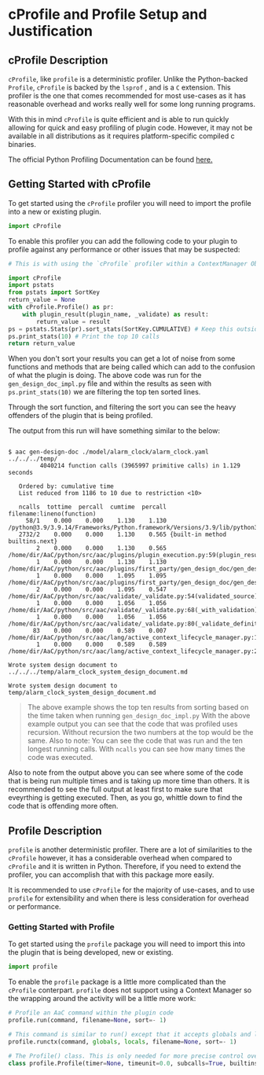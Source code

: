 # cProfile and Profile Setup and Justification

## cProfile Description

`cProfile`, like `profile` is a deterministic profiler. Unlike the Python-backed `Profile`, `cProfile` is backed by the `lsprof` , and is a `C` extension.
This profiler is the one that comes recommended for most use-cases as it has reasonable overhead and works really well for some long running programs.

With this in mind `cProfile` is quite efficient and is able to run quickly allowing for quick and easy profiling of plugin code. However, it may not be available in all distributions as it requires platform-specific compiled c binaries.

The official Python Profiling Documentation can be found [here.](https://docs.python.org/3/library/profile.html)

## Getting Started with cProfile

To get started using the `cProfile` profiler you will need to import the profile into a new or existing plugin.

```python
import cProfile
```

To enable this profiler you can add the following code to your plugin to profile against any performance or other issues that may be suspected:

```python
# This is with using the `cProfile` profiler within a ContextManager Object.

import cProfile
import pstats
from pstats import SortKey
return_value = None
with cProfile.Profile() as pr:
    with plugin_result(plugin_name, _validate) as result:
        return_value = result
ps = pstats.Stats(pr).sort_stats(SortKey.CUMULATIVE) # Keep this outside the context manager scope to prevent pollution in the profiler.
ps.print_stats(10) # Print the top 10 calls
return return_value
```

When you don't sort your results you can get a lot of noise from some functions and methods that are being called which can add to the confusion of what the plugin is doing. The above code was run for the `gen_design_doc_impl.py` file
and within the results as seen with `ps.print_stats(10)` we are filtering the top ten sorted lines.

Through the sort function, and filtering the sort you can see the heavy offenders of the plugin that is being profiled.

The output from this run will have something similar to the below:

```shell

$ aac gen-design-doc ./model/alarm_clock/alarm_clock.yaml ../../../temp/
         4040214 function calls (3965997 primitive calls) in 1.129 seconds

   Ordered by: cumulative time
   List reduced from 1186 to 10 due to restriction <10>

   ncalls  tottime  percall  cumtime  percall filename:lineno(function)
     58/1    0.000    0.000    1.130    1.130 /python@3.9/3.9.14/Frameworks/Python.framework/Versions/3.9/lib/python3.9/contextlib.py:114(__enter__)
   2732/2    0.000    0.000    1.130    0.565 {built-in method builtins.next}
        2    0.000    0.000    1.130    0.565 /home/dir/AaC/python/src/aac/plugins/plugin_execution.py:59(plugin_result)
        1    0.000    0.000    1.130    1.130 /home/dir/AaC/python/src/aac/plugins/first_party/gen_design_doc/gen_design_doc_impl.py:35(write_design_doc_to_directory)
        1    0.000    0.000    1.095    1.095 /home/dir/AaC/python/src/aac/plugins/first_party/gen_design_doc/gen_design_doc_impl.py:59(_get_parsed_models)
        2    0.000    0.000    1.095    0.547 /home/dir/AaC/python/src/aac/validate/_validate.py:54(validated_source)
        1    0.000    0.000    1.056    1.056 /home/dir/AaC/python/src/aac/validate/_validate.py:68(_with_validation)
        1    0.000    0.000    1.056    1.056 /home/dir/AaC/python/src/aac/validate/_validate.py:80(_validate_definitions)
       83    0.000    0.000    0.589    0.007 /home/dir/AaC/python/src/aac/lang/active_context_lifecycle_manager.py:10(get_active_context)
        1    0.000    0.000    0.589    0.589 /home/dir/AaC/python/src/aac/lang/active_context_lifecycle_manager.py:29(get_initialized_language_context)

Wrote system design document to ../../../temp/alarm_clock_system_design_document.md

Wrote system design document to temp/alarm_clock_system_design_document.md
```

> The above example shows the top ten results from sorting based on the time taken when running `gen_design_doc_impl.py`
> With the above example output you can see that the code that was profiled uses recursion.
> Without recursion the two numbers at the top would be the same.
> Also to note: You can see the code that was run and the ten longest running calls. With `ncalls` you can see how many times the code was executed.

Also to note from the output above you can see where some of the code that is being run multiple times and is taking up more time than others. It is recommended to see the full output at least first to make sure that eveyrthing is getting executed. Then, as you go, whittle down to find the code that is offending more often.

## Profile Description

`profile` is another deterministic profiler. There are a lot of similarities to the `cProfile` however, it has a considerable overhead when compared to `cProfile` and it is written in Python. Therefore, if you need to extend the profiler, you can accomplish that with this package more easily.

It is recommended to use `cProfile` for the majority of use-cases, and to use `profile` for extensibility and when there is less consideration for overhead or performance.


### Getting Started with Profile

To get started using the `profile` package you will need to import this into the plugin that is being developed, new or existing.

```python
import profile
```

To enable the `profile` package is a little more complicated than the `cProfile` conterpart.
`profile` does not support using a Context Manager so the wrapping around the activity will be a little more work:

```python
# Profile an AaC command within the plugin code
profile.run(command, filename=None, sort=- 1)

# This command is similar to run() except that it accepts globals and locals definitions that are supplied and passed # through the command being executed.
profile.runctx(command, globals, locals, filename=None, sort=- 1)

# The Profile() class. This is only needed for more precise control over the profiling being done
class profile.Profile(timer=None, timeunit=0.0, subcalls=True, builtins=True)
```
